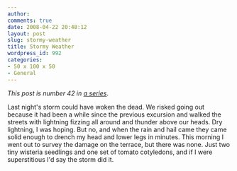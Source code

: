 ```yaml
---
author:
comments: true
date: 2008-04-22 20:48:12
layout: post
slug: stormy-weather
title: Stormy Weather
wordpress_id: 992
categories:
- 50 x 100 x 50
- General
---
```


_This post is number 42 in_ _[a series](http://jeremycherfas.net/category/50-x-100-x-50/)_.

Last night's storm could have woken the dead. We risked going out because it had been a while since the previous excursion and walked the streets with lightning fizzing all around and thunder above our heads. Dry lightning, I was hoping. But no, and when the rain and hail came they came solid enough to drench my head and lower legs in minutes. This morning I went out to survey the damage on the terrace, but there was none. Just two tiny wisteria seedlings and one set of tomato cotyledons, and if I were superstitious I'd say the storm did it.  

